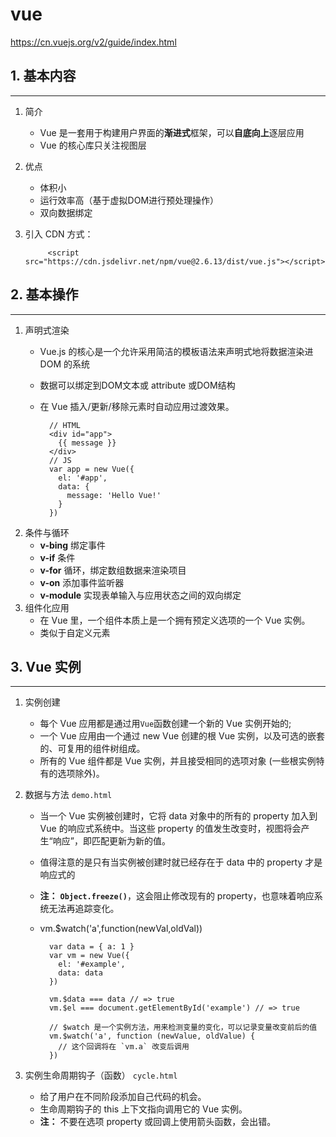 # vue

<https://cn.vuejs.org/v2/guide/index.html>

## 1. 基本内容

___

1. 简介
    - Vue 是一套用于构建用户界面的**渐进式**框架，可以**自底向上**逐层应用
    - Vue 的核心库只关注视图层

2. 优点
    - 体积小
    - 运行效率高（基于虚拟DOM进行预处理操作）
    - 双向数据绑定

3. 引入
    CDN 方式：

            <script src="https://cdn.jsdelivr.net/npm/vue@2.6.13/dist/vue.js"></script>

## 2. 基本操作

___

1. 声明式渲染
    - Vue.js 的核心是一个允许采用简洁的模板语法来声明式地将数据渲染进 DOM 的系统
    - 数据可以绑定到DOM文本或 attribute 或DOM结构
    - 在 Vue 插入/更新/移除元素时自动应用过渡效果。

            // HTML
            <div id="app">
              {{ message }}
            </div>
            // JS
            var app = new Vue({
              el: '#app',
              data: {
                message: 'Hello Vue!'
              }
            })

2. 条件与循环
    - **v-bing** 绑定事件
    - **v-if** 条件
    - **v-for** 循环，绑定数组数据来渲染项目
    - **v-on** 添加事件监听器
    - **v-module** 实现表单输入与应用状态之间的双向绑定
3. 组件化应用
    - 在 Vue 里，一个组件本质上是一个拥有预定义选项的一个 Vue 实例。
    - 类似于自定义元素

## 3. Vue 实例

___

1. 实例创建
    - 每个 Vue 应用都是通过用`Vue`函数创建一个新的 Vue 实例开始的;
    - 一个 Vue 应用由一个通过 new Vue 创建的根 Vue 实例，以及可选的嵌套的、可复用的组件树组成。
    - 所有的 Vue 组件都是 Vue 实例，并且接受相同的选项对象 (一些根实例特有的选项除外)。

2. 数据与方法 `demo.html`
    - 当一个 Vue 实例被创建时，它将 data 对象中的所有的 property 加入到 Vue 的响应式系统中。当这些 property 的值发生改变时，视图将会产生“响应”，即匹配更新为新的值。
    - 值得注意的是只有当实例被创建时就已经存在于 data 中的 property 才是响应式的
    - **注：** **`Object.freeze()`**，这会阻止修改现有的 property，也意味着响应系统无法再追踪变化。
    - vm.$watch('a',function(newVal,oldVal))

            var data = { a: 1 }
            var vm = new Vue({
              el: '#example',
              data: data
            })

            vm.$data === data // => true
            vm.$el === document.getElementById('example') // => true

            // $watch 是一个实例方法，用来检测变量的变化，可以记录变量改变前后的值
            vm.$watch('a', function (newValue, oldValue) {
              // 这个回调将在 `vm.a` 改变后调用
            })

3. 实例生命周期钩子（函数）  `cycle.html`
    - 给了用户在不同阶段添加自己代码的机会。
    - 生命周期钩子的 this 上下文指向调用它的 Vue 实例。
    - **注：** 不要在选项 property 或回调上使用箭头函数，会出错。
  